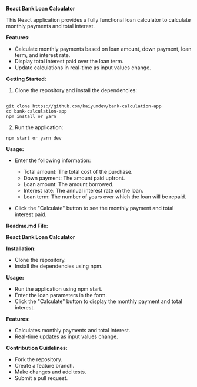 **React Bank Loan Calculator**

This React application provides a fully functional loan calculator to calculate monthly payments and total interest.

**Features:**

- Calculate monthly payments based on loan amount, down payment, loan term, and interest rate.
- Display total interest paid over the loan term.
- Update calculations in real-time as input values change.

**Getting Started:**

1. Clone the repository and install the dependencies:

```

git clone https://github.com/kaiyumdev/bank-calculation-app
cd bank-calculation-app
npm install or yarn

```

2. Run the application:

```
npm start or yarn dev
```

**Usage:**

- Enter the following information:

  - Total amount: The total cost of the purchase.
  - Down payment: The amount paid upfront.
  - Loan amount: The amount borrowed.
  - Interest rate: The annual interest rate on the loan.
  - Loan term: The number of years over which the loan will be repaid.

- Click the "Calculate" button to see the monthly payment and total interest paid.

**Readme.md File:**

**React Bank Loan Calculator**

**Installation:**

- Clone the repository.
- Install the dependencies using npm.

**Usage:**

- Run the application using npm start.
- Enter the loan parameters in the form.
- Click the "Calculate" button to display the monthly payment and total interest.

**Features:**

- Calculates monthly payments and total interest.
- Real-time updates as input values change.

**Contribution Guidelines:**

- Fork the repository.
- Create a feature branch.
- Make changes and add tests.
- Submit a pull request.

